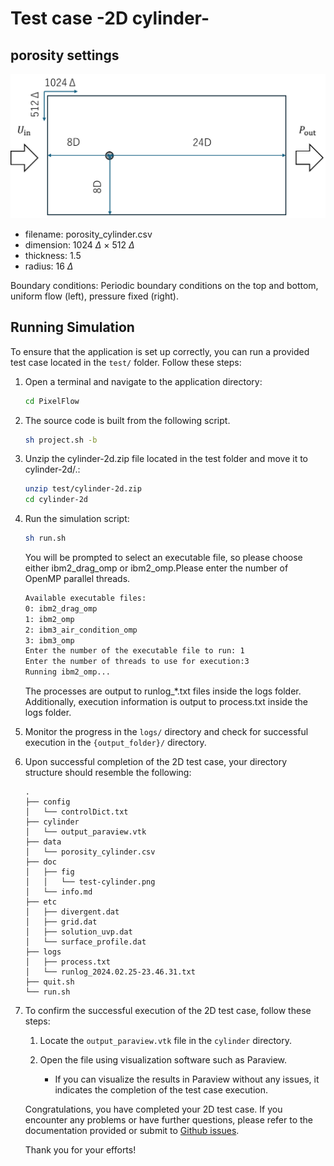 # Test case -2D cylinder-

## porosity settings

![global cond.](fig/test-cylinder.png)

- filename: porosity_cylinder.csv
- dimension: 1024 $\Delta$ $\times$ 512 $\Delta$
- thickness: 1.5
- radius: 16 $\Delta$

Boundary conditions: Periodic boundary conditions on the top and bottom, uniform flow (left), pressure fixed (right).

## Running Simulation

To ensure that the application is set up correctly, you can run a provided test case located in the `test/` folder. Follow these steps:

1. Open a terminal and navigate to the application directory:

    ```bash
    cd PixelFlow
    ```

2. The source code is built from the following script.

    ```bash
    sh project.sh -b
    ```

3. Unzip the cylinder-2d.zip file located in the test folder and move it to cylinder-2d/.:

    ```bash
    unzip test/cylinder-2d.zip
    cd cylinder-2d
    ```

4. Run the simulation script:

   ```bash
   sh run.sh
   ```

   You will be prompted to select an executable file, so please choose either ibm2_drag_omp or ibm2_omp.Please enter the number of OpenMP parallel threads.

   ```bash
   Available executable files:
   0: ibm2_drag_omp
   1: ibm2_omp
   2: ibm3_air_condition_omp
   3: ibm3_omp
   Enter the number of the executable file to run: 1
   Enter the number of threads to use for execution:3
   Running ibm2_omp...
   ```

   The processes are output to runlog_*.txt files inside the logs folder.
   Additionally, execution information is output to process.txt inside the logs folder.

5. Monitor the progress in the `logs/` directory and check for successful execution in the `{output_folder}/` directory.
6. Upon successful completion of the 2D test case, your directory structure should resemble the following:

   ```plaintext
   .
   ├── config
   │   └── controlDict.txt
   ├── cylinder
   │   └── output_paraview.vtk
   ├── data
   │   └── porosity_cylinder.csv
   ├── doc
   │   ├── fig
   │   │   └── test-cylinder.png
   │   └── info.md
   ├── etc
   │   ├── divergent.dat
   │   ├── grid.dat
   │   ├── solution_uvp.dat
   │   └── surface_profile.dat
   ├── logs
   │   ├── process.txt
   │   └── runlog_2024.02.25-23.46.31.txt
   ├── quit.sh
   └── run.sh
   ```

7. To confirm the successful execution of the 2D test case, follow these steps:

   1. Locate the `output_paraview.vtk` file in the `cylinder` directory.

   2. Open the file using visualization software such as Paraview.

      - If you can visualize the results in Paraview without any issues, it indicates the completion of the test case execution.

    Congratulations, you have completed your 2D test case. If you encounter any problems or have further questions, please refer to the documentation provided or submit to [Github issues](https://github.com/nobu-n2002/PixelFlow/issues).

   Thank you for your efforts!

